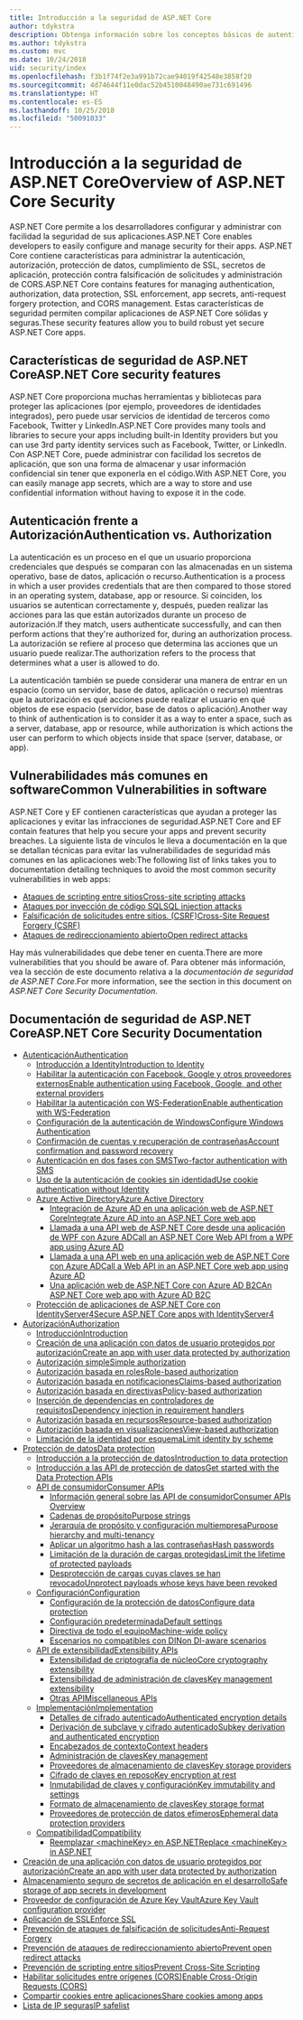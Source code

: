 ```yaml
---
title: Introducción a la seguridad de ASP.NET Core
author: tdykstra
description: Obtenga información sobre los conceptos básicos de autenticación, autorización y seguridad en ASP.NET Core.
ms.author: tdykstra
ms.custom: mvc
ms.date: 10/24/2018
uid: security/index
ms.openlocfilehash: f3b1f74f2e3a991b72cae94019f42548e3858f20
ms.sourcegitcommit: 4d74644f11e0dac52b4510048490ae731c691496
ms.translationtype: HT
ms.contentlocale: es-ES
ms.lasthandoff: 10/25/2018
ms.locfileid: "50091033"
---
```

# <a name="overview-of-aspnet-core-security"></a><span data-ttu-id="af314-103">Introducción a la seguridad de ASP.NET Core</span><span class="sxs-lookup"><span data-stu-id="af314-103">Overview of ASP.NET Core Security</span></span>

<span data-ttu-id="af314-104">ASP.NET Core permite a los desarrolladores configurar y administrar con facilidad la seguridad de sus aplicaciones.</span><span class="sxs-lookup"><span data-stu-id="af314-104">ASP.NET Core enables developers to easily configure and manage security for their apps.</span></span> <span data-ttu-id="af314-105">ASP.NET Core contiene características para administrar la autenticación, autorización, protección de datos, cumplimiento de SSL, secretos de aplicación, protección contra falsificación de solicitudes y administración de CORS.</span><span class="sxs-lookup"><span data-stu-id="af314-105">ASP.NET Core contains features for managing authentication, authorization, data protection, SSL enforcement, app secrets, anti-request forgery protection, and CORS management.</span></span> <span data-ttu-id="af314-106">Estas características de seguridad permiten compilar aplicaciones de ASP.NET Core sólidas y seguras.</span><span class="sxs-lookup"><span data-stu-id="af314-106">These security features allow you to build robust yet secure ASP.NET Core apps.</span></span>

## <a name="aspnet-core-security-features"></a><span data-ttu-id="af314-107">Características de seguridad de ASP.NET Core</span><span class="sxs-lookup"><span data-stu-id="af314-107">ASP.NET Core security features</span></span>

<span data-ttu-id="af314-108">ASP.NET Core proporciona muchas herramientas y bibliotecas para proteger las aplicaciones (por ejemplo, proveedores de identidades integrados), pero puede usar servicios de identidad de terceros como Facebook, Twitter y LinkedIn.</span><span class="sxs-lookup"><span data-stu-id="af314-108">ASP.NET Core provides many tools and libraries to secure your apps including built-in Identity providers but you can use 3rd party identity services such as Facebook, Twitter, or LinkedIn.</span></span> <span data-ttu-id="af314-109">Con ASP.NET Core, puede administrar con facilidad los secretos de aplicación, que son una forma de almacenar y usar información confidencial sin tener que exponerla en el código.</span><span class="sxs-lookup"><span data-stu-id="af314-109">With ASP.NET Core, you can easily manage app secrets, which are a way to store and use confidential information without having to expose it in the code.</span></span>

## <a name="authentication-vs-authorization"></a><span data-ttu-id="af314-110">Autenticación frente a Autorización</span><span class="sxs-lookup"><span data-stu-id="af314-110">Authentication vs. Authorization</span></span>

<span data-ttu-id="af314-111">La autenticación es un proceso en el que un usuario proporciona credenciales que después se comparan con las almacenadas en un sistema operativo, base de datos, aplicación o recurso.</span><span class="sxs-lookup"><span data-stu-id="af314-111">Authentication is a process in which a user provides credentials that are then compared to those stored in an operating system, database, app or resource.</span></span> <span data-ttu-id="af314-112">Si coinciden, los usuarios se autentican correctamente y, después, pueden realizar las acciones para las que están autorizados durante un proceso de autorización.</span><span class="sxs-lookup"><span data-stu-id="af314-112">If they match, users authenticate successfully, and can then perform actions that they're authorized for, during an authorization process.</span></span> <span data-ttu-id="af314-113">La autorización se refiere al proceso que determina las acciones que un usuario puede realizar.</span><span class="sxs-lookup"><span data-stu-id="af314-113">The authorization refers to the process that determines what a user is allowed to do.</span></span>

<span data-ttu-id="af314-114">La autenticación también se puede considerar una manera de entrar en un espacio (como un servidor, base de datos, aplicación o recurso) mientras que la autorización es qué acciones puede realizar el usuario en qué objetos de ese espacio (servidor, base de datos o aplicación).</span><span class="sxs-lookup"><span data-stu-id="af314-114">Another way to think of authentication is to consider it as a way to enter a space, such as a server, database, app or resource, while authorization is which actions the user can perform to which objects inside that space (server, database, or app).</span></span>

## <a name="common-vulnerabilities-in-software"></a><span data-ttu-id="af314-115">Vulnerabilidades más comunes en software</span><span class="sxs-lookup"><span data-stu-id="af314-115">Common Vulnerabilities in software</span></span>

<span data-ttu-id="af314-116">ASP.NET Core y EF contienen características que ayudan a proteger las aplicaciones y evitar las infracciones de seguridad.</span><span class="sxs-lookup"><span data-stu-id="af314-116">ASP.NET Core and EF contain features that help you secure your apps and prevent security breaches.</span></span> <span data-ttu-id="af314-117">La siguiente lista de vínculos le lleva a documentación en la que se detallan técnicas para evitar las vulnerabilidades de seguridad más comunes en las aplicaciones web:</span><span class="sxs-lookup"><span data-stu-id="af314-117">The following list of links takes you to documentation detailing techniques to avoid the most common security vulnerabilities in web apps:</span></span>

* [<span data-ttu-id="af314-118">Ataques de scripting entre sitios</span><span class="sxs-lookup"><span data-stu-id="af314-118">Cross-site scripting attacks</span></span>](xref:security/cross-site-scripting)
* [<span data-ttu-id="af314-119">Ataques por inyección de código SQL</span><span class="sxs-lookup"><span data-stu-id="af314-119">SQL injection attacks</span></span>](/ef/core/querying/raw-sql)
* [<span data-ttu-id="af314-120">Falsificación de solicitudes entre sitios. (CSRF)</span><span class="sxs-lookup"><span data-stu-id="af314-120">Cross-Site Request Forgery (CSRF)</span></span>](xref:security/anti-request-forgery)
* [<span data-ttu-id="af314-121">Ataques de redireccionamiento abierto</span><span class="sxs-lookup"><span data-stu-id="af314-121">Open redirect attacks</span></span>](xref:security/preventing-open-redirects)

<span data-ttu-id="af314-122">Hay más vulnerabilidades que debe tener en cuenta.</span><span class="sxs-lookup"><span data-stu-id="af314-122">There are more vulnerabilities that you should be aware of.</span></span> <span data-ttu-id="af314-123">Para obtener más información, vea la sección de este documento relativa a la *documentación de seguridad de ASP.NET Core*.</span><span class="sxs-lookup"><span data-stu-id="af314-123">For more information, see the section in this document on *ASP.NET Core Security Documentation*.</span></span>

## <a name="aspnet-core-security-documentation"></a><span data-ttu-id="af314-124">Documentación de seguridad de ASP.NET Core</span><span class="sxs-lookup"><span data-stu-id="af314-124">ASP.NET Core Security Documentation</span></span>

* [<span data-ttu-id="af314-125">Autenticación</span><span class="sxs-lookup"><span data-stu-id="af314-125">Authentication</span></span>](xref:security/authentication/index)
  * [<span data-ttu-id="af314-126">Introducción a Identity</span><span class="sxs-lookup"><span data-stu-id="af314-126">Introduction to Identity</span></span>](xref:security/authentication/identity)
  * [<span data-ttu-id="af314-127">Habilitar la autenticación con Facebook, Google y otros proveedores externos</span><span class="sxs-lookup"><span data-stu-id="af314-127">Enable authentication using Facebook, Google, and other external providers</span></span>](xref:security/authentication/social/index)
  * [<span data-ttu-id="af314-128">Habilitar la autenticación con WS-Federation</span><span class="sxs-lookup"><span data-stu-id="af314-128">Enable authentication with WS-Federation</span></span>](xref:security/authentication/ws-federation)
  * [<span data-ttu-id="af314-129">Configuración de la autenticación de Windows</span><span class="sxs-lookup"><span data-stu-id="af314-129">Configure Windows Authentication</span></span>](xref:security/authentication/windowsauth)
  * [<span data-ttu-id="af314-130">Confirmación de cuentas y recuperación de contraseñas</span><span class="sxs-lookup"><span data-stu-id="af314-130">Account confirmation and password recovery</span></span>](xref:security/authentication/accconfirm)
  * [<span data-ttu-id="af314-131">Autenticación en dos fases con SMS</span><span class="sxs-lookup"><span data-stu-id="af314-131">Two-factor authentication with SMS</span></span>](xref:security/authentication/2fa)
  * [<span data-ttu-id="af314-132">Uso de la autenticación de cookies sin identidad</span><span class="sxs-lookup"><span data-stu-id="af314-132">Use cookie authentication without Identity</span></span>](xref:security/authentication/cookie)
  * [<span data-ttu-id="af314-133">Azure Active Directory</span><span class="sxs-lookup"><span data-stu-id="af314-133">Azure Active Directory</span></span>](xref:security/authentication/azure-active-directory/index)
    * [<span data-ttu-id="af314-134">Integración de Azure AD en una aplicación web de ASP.NET Core</span><span class="sxs-lookup"><span data-stu-id="af314-134">Integrate Azure AD into an ASP.NET Core web app</span></span>](https://azure.microsoft.com/documentation/samples/active-directory-dotnet-webapp-openidconnect-aspnetcore/)
    * [<span data-ttu-id="af314-135">Llamada a una API web de ASP.NET Core desde una aplicación de WPF con Azure AD</span><span class="sxs-lookup"><span data-stu-id="af314-135">Call an ASP.NET Core Web API from a WPF app using Azure AD</span></span>](https://azure.microsoft.com/documentation/samples/active-directory-dotnet-native-aspnetcore/)
    * [<span data-ttu-id="af314-136">Llamada a una API web en una aplicación web de ASP.NET Core con Azure AD</span><span class="sxs-lookup"><span data-stu-id="af314-136">Call a Web API in an ASP.NET Core web app using Azure AD</span></span>](https://azure.microsoft.com/documentation/samples/active-directory-dotnet-webapp-webapi-openidconnect-aspnetcore/)
    * [<span data-ttu-id="af314-137">Una aplicación web de ASP.NET Core con Azure AD B2C</span><span class="sxs-lookup"><span data-stu-id="af314-137">An ASP.NET Core web app with Azure AD B2C</span></span>](https://azure.microsoft.com/resources/samples/active-directory-b2c-dotnetcore-webapp/)
  * [<span data-ttu-id="af314-138">Protección de aplicaciones de ASP.NET Core con IdentityServer4</span><span class="sxs-lookup"><span data-stu-id="af314-138">Secure ASP.NET Core apps with IdentityServer4</span></span>](https://identityserver4.readthedocs.io)
* [<span data-ttu-id="af314-139">Autorización</span><span class="sxs-lookup"><span data-stu-id="af314-139">Authorization</span></span>](xref:security/authorization/index)
  * [<span data-ttu-id="af314-140">Introducción</span><span class="sxs-lookup"><span data-stu-id="af314-140">Introduction</span></span>](xref:security/authorization/introduction)
  * [<span data-ttu-id="af314-141">Creación de una aplicación con datos de usuario protegidos por autorización</span><span class="sxs-lookup"><span data-stu-id="af314-141">Create an app with user data protected by authorization</span></span>](xref:security/authorization/secure-data)
  * [<span data-ttu-id="af314-142">Autorización simple</span><span class="sxs-lookup"><span data-stu-id="af314-142">Simple authorization</span></span>](xref:security/authorization/simple)
  * [<span data-ttu-id="af314-143">Autorización basada en roles</span><span class="sxs-lookup"><span data-stu-id="af314-143">Role-based authorization</span></span>](xref:security/authorization/roles)
  * [<span data-ttu-id="af314-144">Autorización basada en notificaciones</span><span class="sxs-lookup"><span data-stu-id="af314-144">Claims-based authorization</span></span>](xref:security/authorization/claims)
  * [<span data-ttu-id="af314-145">Autorización basada en directivas</span><span class="sxs-lookup"><span data-stu-id="af314-145">Policy-based authorization</span></span>](xref:security/authorization/policies)
  * [<span data-ttu-id="af314-146">Inserción de dependencias en controladores de requisitos</span><span class="sxs-lookup"><span data-stu-id="af314-146">Dependency injection in requirement handlers</span></span>](xref:security/authorization/dependencyinjection)
  * [<span data-ttu-id="af314-147">Autorización basada en recursos</span><span class="sxs-lookup"><span data-stu-id="af314-147">Resource-based authorization</span></span>](xref:security/authorization/resourcebased)
  * [<span data-ttu-id="af314-148">Autorización basada en visualizaciones</span><span class="sxs-lookup"><span data-stu-id="af314-148">View-based authorization</span></span>](xref:security/authorization/views)
  * [<span data-ttu-id="af314-149">Limitación de la identidad por esquema</span><span class="sxs-lookup"><span data-stu-id="af314-149">Limit identity by scheme</span></span>](xref:security/authorization/limitingidentitybyscheme)
* [<span data-ttu-id="af314-150">Protección de datos</span><span class="sxs-lookup"><span data-stu-id="af314-150">Data protection</span></span>](xref:security/data-protection/index)
  * [<span data-ttu-id="af314-151">Introducción a la protección de datos</span><span class="sxs-lookup"><span data-stu-id="af314-151">Introduction to data protection</span></span>](xref:security/data-protection/introduction)
  * [<span data-ttu-id="af314-152">Introducción a las API de protección de datos</span><span class="sxs-lookup"><span data-stu-id="af314-152">Get started with the Data Protection APIs</span></span>](xref:security/data-protection/using-data-protection)
  * [<span data-ttu-id="af314-153">API de consumidor</span><span class="sxs-lookup"><span data-stu-id="af314-153">Consumer APIs</span></span>](xref:security/data-protection/consumer-apis/index)
    * [<span data-ttu-id="af314-154">Información general sobre las API de consumidor</span><span class="sxs-lookup"><span data-stu-id="af314-154">Consumer APIs Overview</span></span>](xref:security/data-protection/consumer-apis/overview)
    * [<span data-ttu-id="af314-155">Cadenas de propósito</span><span class="sxs-lookup"><span data-stu-id="af314-155">Purpose strings</span></span>](xref:security/data-protection/consumer-apis/purpose-strings)
    * [<span data-ttu-id="af314-156">Jerarquía de propósito y configuración multiempresa</span><span class="sxs-lookup"><span data-stu-id="af314-156">Purpose hierarchy and multi-tenancy</span></span>](xref:security/data-protection/consumer-apis/purpose-strings-multitenancy)
    * [<span data-ttu-id="af314-157">Aplicar un algoritmo hash a las contraseñas</span><span class="sxs-lookup"><span data-stu-id="af314-157">Hash passwords</span></span>](xref:security/data-protection/consumer-apis/password-hashing)
    * [<span data-ttu-id="af314-158">Limitación de la duración de cargas protegidas</span><span class="sxs-lookup"><span data-stu-id="af314-158">Limit the lifetime of protected payloads</span></span>](xref:security/data-protection/consumer-apis/limited-lifetime-payloads)
    * [<span data-ttu-id="af314-159">Desprotección de cargas cuyas claves se han revocado</span><span class="sxs-lookup"><span data-stu-id="af314-159">Unprotect payloads whose keys have been revoked</span></span>](xref:security/data-protection/consumer-apis/dangerous-unprotect)
  * [<span data-ttu-id="af314-160">Configuración</span><span class="sxs-lookup"><span data-stu-id="af314-160">Configuration</span></span>](xref:security/data-protection/configuration/index)
    * [<span data-ttu-id="af314-161">Configuración de la protección de datos</span><span class="sxs-lookup"><span data-stu-id="af314-161">Configure data protection</span></span>](xref:security/data-protection/configuration/overview)
    * [<span data-ttu-id="af314-162">Configuración predeterminada</span><span class="sxs-lookup"><span data-stu-id="af314-162">Default settings</span></span>](xref:security/data-protection/configuration/default-settings)
    * [<span data-ttu-id="af314-163">Directiva de todo el equipo</span><span class="sxs-lookup"><span data-stu-id="af314-163">Machine-wide policy</span></span>](xref:security/data-protection/configuration/machine-wide-policy)
    * [<span data-ttu-id="af314-164">Escenarios no compatibles con DI</span><span class="sxs-lookup"><span data-stu-id="af314-164">Non DI-aware scenarios</span></span>](xref:security/data-protection/configuration/non-di-scenarios)
  * [<span data-ttu-id="af314-165">API de extensibilidad</span><span class="sxs-lookup"><span data-stu-id="af314-165">Extensibility APIs</span></span>](xref:security/data-protection/extensibility/index)
    * [<span data-ttu-id="af314-166">Extensibilidad de criptografía de núcleo</span><span class="sxs-lookup"><span data-stu-id="af314-166">Core cryptography extensibility</span></span>](xref:security/data-protection/extensibility/core-crypto)
    * [<span data-ttu-id="af314-167">Extensibilidad de administración de claves</span><span class="sxs-lookup"><span data-stu-id="af314-167">Key management extensibility</span></span>](xref:security/data-protection/extensibility/key-management)
    * [<span data-ttu-id="af314-168">Otras API</span><span class="sxs-lookup"><span data-stu-id="af314-168">Miscellaneous APIs</span></span>](xref:security/data-protection/extensibility/misc-apis)
  * [<span data-ttu-id="af314-169">Implementación</span><span class="sxs-lookup"><span data-stu-id="af314-169">Implementation</span></span>](xref:security/data-protection/implementation/index)
    * [<span data-ttu-id="af314-170">Detalles de cifrado autenticado</span><span class="sxs-lookup"><span data-stu-id="af314-170">Authenticated encryption details</span></span>](xref:security/data-protection/implementation/authenticated-encryption-details)
    * [<span data-ttu-id="af314-171">Derivación de subclave y cifrado autenticado</span><span class="sxs-lookup"><span data-stu-id="af314-171">Subkey derivation and authenticated encryption</span></span>](xref:security/data-protection/implementation/subkeyderivation)
    * [<span data-ttu-id="af314-172">Encabezados de contexto</span><span class="sxs-lookup"><span data-stu-id="af314-172">Context headers</span></span>](xref:security/data-protection/implementation/context-headers)
    * [<span data-ttu-id="af314-173">Administración de claves</span><span class="sxs-lookup"><span data-stu-id="af314-173">Key management</span></span>](xref:security/data-protection/implementation/key-management)
    * [<span data-ttu-id="af314-174">Proveedores de almacenamiento de claves</span><span class="sxs-lookup"><span data-stu-id="af314-174">Key storage providers</span></span>](xref:security/data-protection/implementation/key-storage-providers)
    * [<span data-ttu-id="af314-175">Cifrado de claves en reposo</span><span class="sxs-lookup"><span data-stu-id="af314-175">Key encryption at rest</span></span>](xref:security/data-protection/implementation/key-encryption-at-rest)
    * [<span data-ttu-id="af314-176">Inmutabilidad de claves y configuración</span><span class="sxs-lookup"><span data-stu-id="af314-176">Key immutability and settings</span></span>](xref:security/data-protection/implementation/key-immutability)
    * [<span data-ttu-id="af314-177">Formato de almacenamiento de claves</span><span class="sxs-lookup"><span data-stu-id="af314-177">Key storage format</span></span>](xref:security/data-protection/implementation/key-storage-format)
    * [<span data-ttu-id="af314-178">Proveedores de protección de datos efímeros</span><span class="sxs-lookup"><span data-stu-id="af314-178">Ephemeral data protection providers</span></span>](xref:security/data-protection/implementation/key-storage-ephemeral)
  * [<span data-ttu-id="af314-179">Compatibilidad</span><span class="sxs-lookup"><span data-stu-id="af314-179">Compatibility</span></span>](xref:security/data-protection/compatibility/index)
    * [<span data-ttu-id="af314-180">Reemplazar \<machineKey> en ASP.NET</span><span class="sxs-lookup"><span data-stu-id="af314-180">Replace \<machineKey> in ASP.NET</span></span>](xref:security/data-protection/compatibility/replacing-machinekey)
* [<span data-ttu-id="af314-181">Creación de una aplicación con datos de usuario protegidos por autorización</span><span class="sxs-lookup"><span data-stu-id="af314-181">Create an app with user data protected by authorization</span></span>](xref:security/authorization/secure-data)
* [<span data-ttu-id="af314-182">Almacenamiento seguro de secretos de aplicación en el desarrollo</span><span class="sxs-lookup"><span data-stu-id="af314-182">Safe storage of app secrets in development</span></span>](xref:security/app-secrets)
* [<span data-ttu-id="af314-183">Proveedor de configuración de Azure Key Vault</span><span class="sxs-lookup"><span data-stu-id="af314-183">Azure Key Vault configuration provider</span></span>](xref:security/key-vault-configuration)
* [<span data-ttu-id="af314-184">Aplicación de SSL</span><span class="sxs-lookup"><span data-stu-id="af314-184">Enforce SSL</span></span>](xref:security/enforcing-ssl)
* [<span data-ttu-id="af314-185">Prevención de ataques de falsificación de solicitudes</span><span class="sxs-lookup"><span data-stu-id="af314-185">Anti-Request Forgery</span></span>](xref:security/anti-request-forgery)
* [<span data-ttu-id="af314-186">Prevención de ataques de redireccionamiento abierto</span><span class="sxs-lookup"><span data-stu-id="af314-186">Prevent open redirect attacks</span></span>](xref:security/preventing-open-redirects)
* [<span data-ttu-id="af314-187">Prevención de scripting entre sitios</span><span class="sxs-lookup"><span data-stu-id="af314-187">Prevent Cross-Site Scripting</span></span>](xref:security/cross-site-scripting)
* [<span data-ttu-id="af314-188">Habilitar solicitudes entre orígenes (CORS)</span><span class="sxs-lookup"><span data-stu-id="af314-188">Enable Cross-Origin Requests (CORS)</span></span>](xref:security/cors)
* [<span data-ttu-id="af314-189">Compartir cookies entre aplicaciones</span><span class="sxs-lookup"><span data-stu-id="af314-189">Share cookies among apps</span></span>](xref:security/cookie-sharing)
* [<span data-ttu-id="af314-190">Lista de IP seguras</span><span class="sxs-lookup"><span data-stu-id="af314-190">IP safelist</span></span>](xref:security/ip-safelist)
